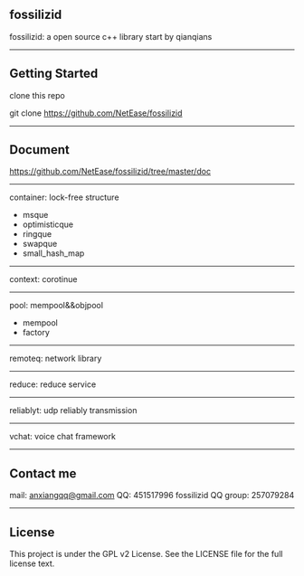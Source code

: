 ## fossilizid ##

fossilizid: a open source c++ library start by qianqians

----------

Getting Started
---------------

clone this repo

git clone https://github.com/NetEase/fossilizid


----------

Document
--------
https://github.com/NetEase/fossilizid/tree/master/doc

---
container: lock-free structure
  
 - msque
 - optimisticque
 - ringque
 - swapque
 - small_hash_map 

----------
context: corotinue

----------
pool: mempool&&objpool

 - mempool
 - factory

----------
remoteq: network library  

---------- 
reduce: reduce service

----------
reliablyt: udp reliably transmission 

----------
vchat: voice chat framework

----------

Contact me
----------

mail: anxiangqq@gmail.com
QQ: 451517996
fossilizid QQ group: 257079284

----------
License
-------
This project is under the GPL v2 License. See the LICENSE file for the full license text.
